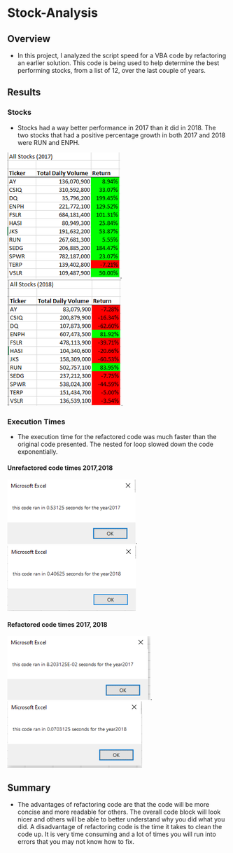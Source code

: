 # Stock-Analysis

## Overview
* In this project, I analyzed the script speed for a VBA code by refactoring an earlier solution. This code is being used to help determine the best performing stocks, from a list of 12, over the last couple of years. 


## Results
  ### Stocks
   * Stocks had a way better performance in 2017 than it did in 2018. The two stocks that had a positive percentage growth in both 2017 and 2018 were RUN and ENPH.
   
   ![Stock_data_2017](https://github.com/chenylk/stock-analysis/blob/master/stock%20data/2017_stock_data.PNG).
   ![Stock_data_2018](https://github.com/chenylk/stock-analysis/blob/master/stock%20data/2018_stock_data.PNG).

  ### Execution Times
   * The execution time for the refactored code was much faster than the original code presented. The nested for loop slowed down the code exponentially. 
   
   #### Unrefactored code times 2017,2018 
   ![Stock_data_2017](https://github.com/chenylk/stock-analysis/blob/master/original%20code%20times/Allstocksanalysis_2017.PNG).
   ![Stock_data_2018](https://github.com/chenylk/stock-analysis/blob/master/original%20code%20times/Allstocksanalysis_2018.PNG)
   #### Refactored code times 2017, 2018
   ![Stock_data_2017](https://github.com/chenylk/stock-analysis/blob/master/resources/VBA_Challenge_2017.png.PNG).
   ![Stock_data_2018](https://github.com/chenylk/stock-analysis/blob/master/resources/VBA_Challenge_2018.png.PNG)
   
   
## Summary
 * The advantages of refactoring code are that the code will be more concise and more readable for others. The overall code block will look nicer and others will be able to better understand why you did what you did. A disadvantage of refactoring code is the time it takes to clean the code up. It is very time consuming and a lot of times you will run into errors that you may not know how to fix.  
